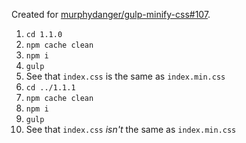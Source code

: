 Created for [murphydanger/gulp-minify-css#107](https://github.com/murphydanger/gulp-minify-css/issues/107).

1. `cd 1.1.0`
2. `npm cache clean`
3. `npm i`
4. `gulp`
5. See that `index.css` is the same as `index.min.css`
6. `cd ../1.1.1`
8. `npm cache clean`
8. `npm i`
9. `gulp`
10. See that `index.css` *isn't* the same as `index.min.css`